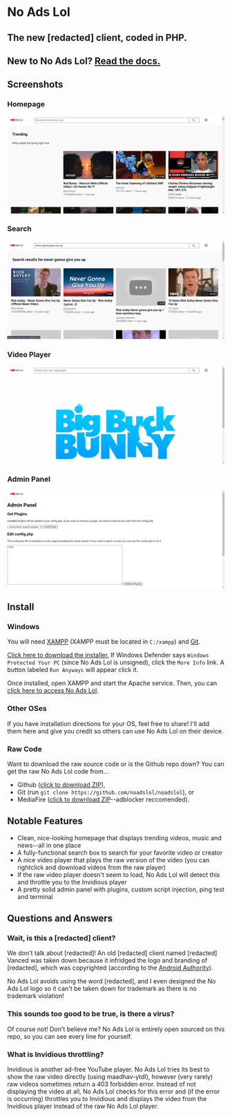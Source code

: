 # No Ads Lol
## The new [redacted] client, coded in PHP.
## New to No Ads Lol? [Read the docs.](https://team-rawrware.gitbook.io/no-ads-lol/)
## Screenshots
### Homepage
![Screenshot of homepage](https://github.com/noadslol/noadslol/blob/main/screenshots/home.png?raw=true)
### Search
![Screenshot of search](https://github.com/noadslol/noadslol/blob/main/screenshots/search.png?raw=true)
### Video Player
![Screenshot of video player](https://github.com/noadslol/noadslol/blob/main/screenshots/player.png?raw=true)
### Admin Panel
![Screenshot of admin panel](https://github.com/noadslol/noadslol/blob/main/screenshots/admin.png?raw=true)
## Install
### Windows
You will need [XAMPP](https://www.apachefriends.org/xampp-files/7.4.29/xampp-windows-x64-7.4.29-0-VC15-installer.exe) (XAMPP must be located in `C:/xampp`) and [Git](https://github.com/git-for-windows/git/releases/download/v2.36.0.windows.1/Git-2.36.0-32-bit.exe).

[Click here to download the installer.](https://rawcdn.githack.com/noadslol/noadslol/b02406b562f8e3235eea94124ef7c6ae4f3155f5/windowsInstaller.bat) If Windows Defender says `Windows Protected Your PC` (since No Ads Lol is unsigned), click the `More Info` link. A button labeled `Run Anyways` will appear click it.

Once installed, open XAMPP and start the Apache service. Then, you can [click here to access No Ads Lol](http://localhost).
### Other OSes
If you have installation directions for your OS, feel free to share! I'll add them here and give you credit so others can use No Ads Lol on their device.
### Raw Code
Want to download the raw source code or is the Github repo down? You can get the raw No Ads Lol code from...
- Github ([click to download ZIP](https://github.com/noadslol/noadslol/archive/refs/heads/main.zip)),
- Git (run `git clone https://github.com/noadslol/noadslol`), or
- MediaFire ([click to download ZIP](https://www.mediafire.com/file/043xb904hwa77la/No_Ads_Lol.zip/file)--adblocker reccomended).
## Notable Features
- Clean, nice-looking homepage that displays trending videos, music and news--all in one place
- A fully-functional search box to search for your favorite video or creator
- A nice video player that plays the raw version of the video (you can rightclick and download videos from the raw player)
- If the raw video player doesn't seem to load, No Ads Lol will detect this and throttle you to the Invidious player
- A pretty solid admin panel with plugins, custom script injection, ping test and terminal
## Questions and Answers
### Wait, is this a [redacted] client?
We don't talk about [redacted]! An old [redacted] client named [redacted] Vanced was taken down because it infridged the logo and branding of [redacted], which was copyrighted (according to the [Android Authority](https://www.androidpolice.com/vanced-developers-issue-statement-addressing-wild-rumors-about-the-apps-demise/)).

No Ads Lol avoids using the word [redacted], and I even designed the No Ads Lol logo so it can't be taken down for trademark as there is no trademark violation!
### This sounds too good to be true, is there a virus?
Of course not! Don't believe me? No Ads Lol is entirely open sourced on this repo, so you can see every line for yourself.
### What is Invidious throttling?
Invidious is another ad-free YouTube player. No Ads Lol tries its best to show the raw video directly (using maadhav-ytdl), however (very rarely) raw videos sometimes return a 403 forbidden error. Instead of not displaying the video at all, No Ads Lol checks for this error and (if the error is occurring) throttles you to Invidious and displays the video from the Invidious player instead of the raw No Ads Lol player.
